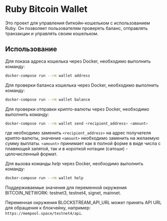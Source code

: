 # Ruby Bitcoin Wallet

Это проект для управления биткойн-кошельком с использованием Ruby. Он позволяет пользователям проверять баланс, отправлять транзакции и управлять своим кошельком.

## Использование

Для показа адреса кошелька через Docker, необходимо выполнить команду:

```bash
docker-compose run --rm wallet address
```

Для проверки баланса кошелька через Docker, необходимо выполнить команду:

```bash
docker-compose run --rm wallet balance
```

Для проверки отправки крипто-валюты через Docker, необходимо выполнить команду:

```bash
docker-compose run --rm wallet send <recipient_address> <amount>
```

где необходимо заменить `<recipient_address>` на адрес получателя крипто-валюты, значение `<amount>` необходимо заменить на желаемую сумму выплаты. `<amount>` принимает как в полной форме в виде числа с плавяющей запятой, так и в короткой нотации (сатоши) - целочисленный формат.

Для вызова команды *help* через Docker, необходимо выполнить команду:

```bash
docker-compose run --rm wallet help
```

Поддерживаемые значения для переменной окружения BITCOIN_NETWORK: testnet3, testnet4, signet, mainnet.

Переменная окружения BLOCKSTREAM_API_URL может принять API URL для обращения к блокчейну, например: `https://mempool.space/testnet4/api`.
